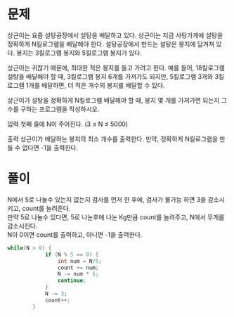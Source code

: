 # 문제
상근이는 요즘 설탕공장에서 설탕을 배달하고 있다. 상근이는 지금 사탕가게에 설탕을 정확하게 N킬로그램을 배달해야 한다.
설탕공장에서 만드는 설탕은 봉지에 담겨져 있다. 봉지는 3킬로그램 봉지와 5킬로그램 봉지가 있다.

상근이는 귀찮기 때문에, 최대한 적은 봉지를 들고 가려고 한다.
예를 들어, 18킬로그램 설탕을 배달해야 할 때, 3킬로그램 봉지 6개를 가져가도 되지만, 5킬로그램 3개와 3킬로그램 1개를 배달하면, 더 적은 개수의 봉지를 배달할 수 있다.

상근이가 설탕을 정확하게 N킬로그램 배달해야 할 때, 봉지 몇 개를 가져가면 되는지 그 수를 구하는 프로그램을 작성하시오.

입력
첫째 줄에 N이 주어진다. (3 ≤ N ≤ 5000)

출력
상근이가 배달하는 봉지의 최소 개수를 출력한다. 만약, 정확하게 N킬로그램을 만들 수 없다면 -1을 출력한다.


# 풀이

N에서 5로 나눌수 있는지 없는지 검사를 먼저 한 후에, 검사가 불가능 하면 3을 감소시키고, count를 늘려준다.   
만약 5로 나눌수 있다면, 5로 나눈후에 나눈 Kg만큼 count를 늘려주고, N에서 무게를 감소시킨다.   
N이 0이면 count를 출력하고, 아니면 -1을 출력한다.
```java
while(N > 0) {
			if (N % 5 == 0) {
				int num = N/5;
				count += num;
				N -= num * 5;
				continue;
			}
			N -= 3;
			count++;
		}
```
